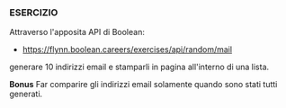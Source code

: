 ### ESERCIZIO
Attraverso l'apposita API di Boolean:

- https://flynn.boolean.careers/exercises/api/random/mail

generare 10 indirizzi email e stamparli in pagina all'interno di una lista.

**Bonus**
Far comparire gli indirizzi email solamente quando sono stati tutti generati.